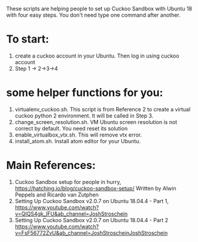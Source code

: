 These scripts are helping people to set up Cuckoo Sandbox with Ubuntu 18 with four easy steps.
You don't need type one command after another.
# To start: 
1. create a cuckoo account in your Ubuntu. Then log in using cuckoo account
2. Step 1 -> 2->3->4

# some helper functions for you:
1. virtualenv_cuckoo.sh. This script is from Reference 2 to create a virtual cuckoo python 2 environment. It will be called in Step 3.
2. change_screen_resolution.sh. VM Ubuntu screen resolution is not correct by default. You need reset its solution
3. enable_virtualbox_vtx.sh. This will remove vtx error.
4. install_atom.sh. Install atom editor for your Ubuntu.


# Main References:
1) Cuckoo Sandbox setup for people in hurry, https://hatching.io/blog/cuckoo-sandbox-setup/ Written by Alwin Peppels and Ricardo van Zutphen
2) Setting Up Cuckoo Sandbox v2.0.7 on Ubuntu 18.04.4 - Part 1, https://www.youtube.com/watch?v=QlQS4gk_lFU&ab_channel=JoshStroschein
3) Setting Up Cuckoo Sandbox v2.0.7 on Ubuntu 18.04.4 - Part 2 https://www.youtube.com/watch?v=FsF56772ZvU&ab_channel=JoshStroscheinJoshStroschein

